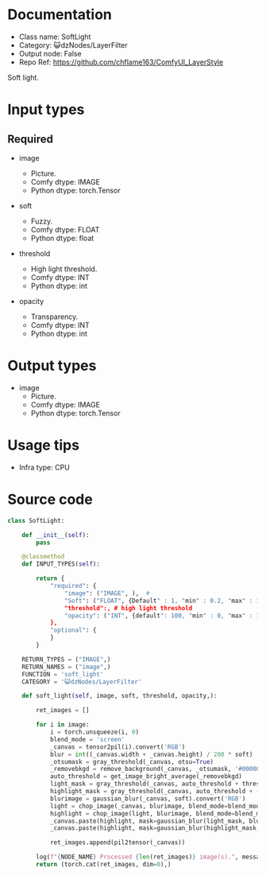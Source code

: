 # Documentation
- Class name: SoftLight
- Category: 😺dzNodes/LayerFilter
- Output node: False
- Repo Ref: https://github.com/chflame163/ComfyUI_LayerStyle

Soft light.

# Input types

## Required

- image
    - Picture.
    - Comfy dtype: IMAGE
    - Python dtype: torch.Tensor

- soft
    - Fuzzy.
    - Comfy dtype: FLOAT
    - Python dtype: float

- threshold
    - High light threshold.
    - Comfy dtype: INT
    - Python dtype: int

- opacity
    - Transparency.
    - Comfy dtype: INT
    - Python dtype: int

# Output types

- image
    - Picture.
    - Comfy dtype: IMAGE
    - Python dtype: torch.Tensor

# Usage tips
- Infra type: CPU

# Source code

```python
class SoftLight:

    def __init__(self):
        pass

    @classmethod
    def INPUT_TYPES(self):

        return {
            "required": {
                "image": ("IMAGE", ),  #
                "Soft": ("FLOAT", {Default" : 1, "min" : 0.2, "max" : 10, "step" : ), # Fuzzy
                "threshold":, # high light threshold
                "opacity": ("INT", {default": 100, "min" : 0, "max" : 100, "step" ), # Transparency
            },
            "optional": {
            }
        }

    RETURN_TYPES = ("IMAGE",)
    RETURN_NAMES = ("image",)
    FUNCTION = 'soft_light'
    CATEGORY = '😺dzNodes/LayerFilter'

    def soft_light(self, image, soft, threshold, opacity,):

        ret_images = []

        for i in image:
            i = torch.unsqueeze(i, 0)
            blend_mode = 'screen'
            _canvas = tensor2pil(i).convert('RGB')
            blur = int((_canvas.width + _canvas.height) / 200 * soft)
            _otsumask = gray_threshold(_canvas, otsu=True)
            _removebkgd = remove_background(_canvas, _otsumask, '#000000').convert('L')
            auto_threshold = get_image_bright_average(_removebkgd)
            light_mask = gray_threshold(_canvas, auto_threshold + threshold)
            highlight_mask = gray_threshold(_canvas, auto_threshold + (255 - auto_threshold) // 2 + threshold // 2)
            blurimage = gaussian_blur(_canvas, soft).convert('RGB')
            light = chop_image(_canvas, blurimage, blend_mode=blend_mode, opacity=opacity)
            highlight = chop_image(light, blurimage, blend_mode=blend_mode, opacity=opacity)
            _canvas.paste(highlight, mask=gaussian_blur(light_mask, blur * 2).convert('L'))
            _canvas.paste(highlight, mask=gaussian_blur(highlight_mask, blur).convert('L'))

            ret_images.append(pil2tensor(_canvas))

        log(f"{NODE_NAME} Processed {len(ret_images)} image(s).", message_type='finish')
        return (torch.cat(ret_images, dim=0),)